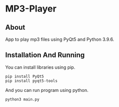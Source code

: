 # MP3-Player
## About
App to play mp3 files using PyQt5 and Python 3.9.6.
## Installation And Running
You can install libraries using pip.
```
pip install PyQt5
pip install pyqt5-tools
```

And you can run program using python.
```
python3 main.py
```
